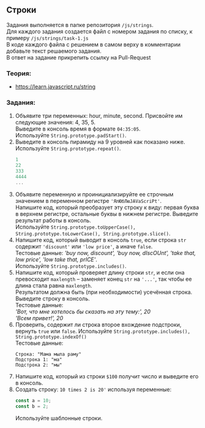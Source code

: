 ## Строки

Задания выполняется в папке репозитория `/js/strings`.  
Для каждого задания создается файл с номером задания по списку, к примеру `/js/strings/task-1.js`  
В коде каждого файла с решением в самом верху в комментарии добавьте текст решаемого задания.  
В ответ на задание прикрепить ссылку на Pull-Request

### Теория:
* https://learn.javascript.ru/string

### Задания:
1. Объявите три переменных: hour, minute, second. Присвойте им следующие значения: 4, 35, 5.  
Выведите в консоль время в формате `04:35:05`.  
Используйте `String.prototype.padStart()`.
1. Выведите в консоль пирамиду на 9 уровней как показано ниже.  
Используйте `String.prototype.repeat()`.
    ```javascript
    1
    22
    333
    4444
    ...
    ```
1. Объявите переменную и проинициализируйте ее строчным значением в переменном регистре `'ЯлЮбЛюJAVaScriPt'`.  
Напишите код, который преобразует эту строку к виду: первая буква в верхнем регистре, остальные буквы в нижнем регистре.
Выведите результат работы в консоль.     
Используйте `String.prototype.toUpperCase(), String.prototype.toLowerCase(), String.prototype.slice()`.
1. Напишите код, который выводит в консоль `true`, если строка `str` содержит `'discount'` или `'low price'`, а иначе `false`.  
Тестовые данные: *'buy now, discount', 'buy now, dIscOUnt', 'take that, low price', 'low take that, prICE'*.  
Используйте `String.prototype.includes()`.
1. Напишите код, который проверяет длину строки `str`, и если она превосходит `maxlength` – заменяет конец `str` на `'...'`, так чтобы ее длина стала равна `maxlength`.  
Результатом должна быть (при необходимости) усечённая строка. Выведите строку в консоль.  
Тестовые данные:  
 *'Вот, что мне хотелось бы сказать на эту тему:', 20*  
 *'Всем привет!', 20*
1. Проверить, содержит ли строка второе вхождение подстроки, вернуть `true` или `false`. Используйте `String.prototype.includes(), String.prototype.indexOf()`  
Тестовые данные:
    ```
    Строка: "Мама мыла раму"
    Подстрока 1: "ма"
    Подстрока 2: "мы"
    ```
1. Напишите код, который из строки `$100` получит число и выведите его в консоль.
1. Создать строку: `10 times 2 is 20'` используя переменные:
    ```javascript
    const a = 10;
    const b = 2;
    ```
    Используйте шаблонные строки.

